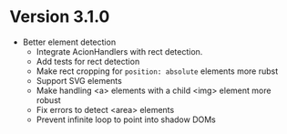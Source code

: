 # Version 3.1.0

- Better element detection
  - Integrate AcionHandlers with rect detection.
  - Add tests for rect detection
  - Make rect cropping for `position: absolute` elements more rubst
  - Support SVG elements
  - Make handling &lt;a&gt; elements with a child &lt;img&gt; element more robust
  - Fix errors to detect &lt;area&gt; elements
  - Prevent infinite loop to point into shadow DOMs
